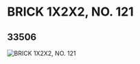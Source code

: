 # BRICK 1X2X2, NO. 121
## 33506
![BRICK 1X2X2, NO. 121](https://lc-www-live-s.legocdn.com/media/bricks/5/2/6187667.jpg)